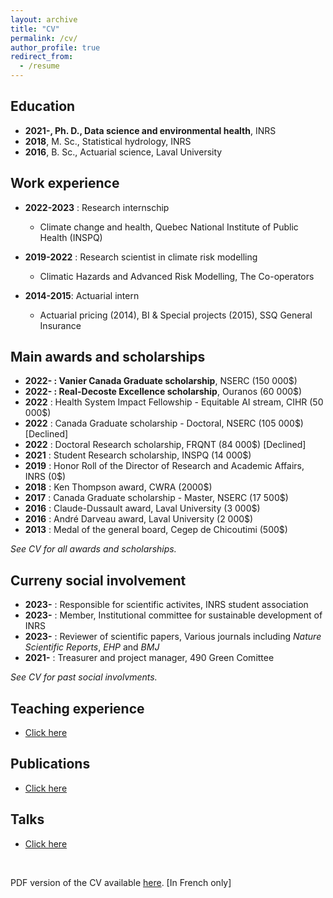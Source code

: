 ```yaml
---
layout: archive
title: "CV"
permalink: /cv/
author_profile: true
redirect_from:
  - /resume
---
```


Education
---------------
* **2021-, Ph. D., Data science and environmental health**, INRS
* **2018**, M. Sc., Statistical hydrology, INRS
* **2016**, B. Sc., Actuarial science, Laval University

Work experience
---------------

* **2022-2023** : Research internschip
  * Climate change and health, Quebec National Institute of Public Health (INSPQ)

* **2019-2022** : Research scientist in climate risk modelling
  * Climatic Hazards and Advanced Risk Modelling, The Co-operators

* **2014-2015**: Actuarial intern
  * Actuarial pricing (2014), BI & Special projects (2015), SSQ General Insurance
  
Main awards and scholarships
---------------

* **2022- : Vanier Canada Graduate scholarship**, NSERC (150 000$)
* **2022- : Real-Decoste Excellence scholarship**, Ouranos (60 000$)
* **2022** : Health System Impact Fellowship - Equitable AI stream, CIHR (50 000$)
* **2022** : Canada Graduate scholarship - Doctoral, NSERC (105 000$) [Declined]
* **2022** : Doctoral Research scholarship, FRQNT (84 000$) [Declined]
* **2021** : Student Research scholarship, INSPQ (14 000$)
* **2019** : Honor Roll of the Director of Research and Academic Affairs, INRS (0$)
* **2018** : Ken Thompson award, CWRA (2000$)
* **2017** : Canada Graduate scholarship - Master, NSERC (17 500$)
* **2016** : Claude-Dussault award, Laval University (3 000$)
* **2016** : André Darveau award, Laval University (2 000$)
* **2013** : Medal of the general board, Cegep de Chicoutimi (500$)

*See CV for all awards and scholarships.*


Curreny social involvement
-------------------

* **2023-** : Responsible for scientific activites, INRS student association
* **2023-** : Member, Institutional committee for sustainable development of INRS
* **2023-** : Reviewer of scientific papers, Various journals including *Nature Scientific Reports*, *EHP* and *BMJ*
* **2021-** : Treasurer and project manager, 490 Green Comittee

*See CV for past social involvments.*

Teaching experience
---------------

* [Click here](https://jeremieboudreault.github.io/teaching/)

Publications
---------------

* [Click here](https://jeremieboudreault.github.io/research/)

Talks
---------------

* [Click here](https://jeremieboudreault.github.io/talks/)


<br />

PDF version of the CV available [here](../files/cv_jeremie_boudreault_2024.pdf). [In French only]